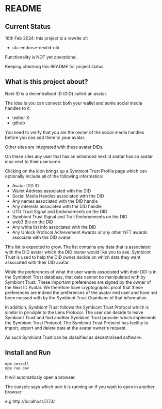 # README

## Current Status

16th Feb 2024: this project is a rewrite of:

* utu-endorse-nextid-old

Functionality is NOT yet operational.

Keeping checking this README for project status.

## What is this project about?

Next ID is a decentralised ID (DID) called an avatar.

The idea is you can connect both your wallet and some social media handles to it:

* twitter X
* github

You need to verify that you are the owner of the social media handles before you can add them to your avatar.

Other sites are integrated with these avatar DIDs.

On these sites any user that has an enhanced next.id avatar has an avatar icon next to their username.

Clicking on the icon brings up a Symbiont Trust Profile page which can optionally include all of the following information:

* Avatar DID ID
* Wallet Address associated with the DID
* Social Media Handles associated with the DID
* Any names associated with the DID handle
* Any interests associated with the DID handle
* UTU Trust Signal and Endorsements on the DID
* Symbiont Trust Signal and Trait Endorsements on the DID
* web3 Bio on the DID
* Any white list info associated with the DID
* Any Unlock Protocol Achievement Awards or any other NFT awards associate with the DID avatar

This list is expected to grow. The list contains any data that is associated with the DID avatar which the DID owner would like you to see. Symbiont Trust is used to help the DID owner decide on which data they want associated with their DID avatar.

While the preferences of what the user wants associated with their DID is in the Symbiont Trust database, that data cannot be manipulated with by Symbiont Trust. These important preferences are signed by the owner of the Next ID Avatar. We therefore have cryptographic proof that these preferences are indeed the preferences of the avatar end user and have not been messed with by the Symbiont Trust Guardians of that information.

In addition, Symbiont Trust follows the Symbiont Trust Protocol which is similar in principle to the Lens Protocol. The user can decide to leave Symbiont Trust and find another Symbiont Trust provider which implements the Symbiont Trust Protocol. The Symbiont Trust Protocol has facility to import, export and delete data at the avatar owner's request.

As such Symbiont Trust can be classified as decentralised software.

## Install and Run

```
npm install
npm run dev
```

It will automaticaly open a browser. 

The console says which port it is running on if you want to open in another browser:

e.g http://localhost:5173/
